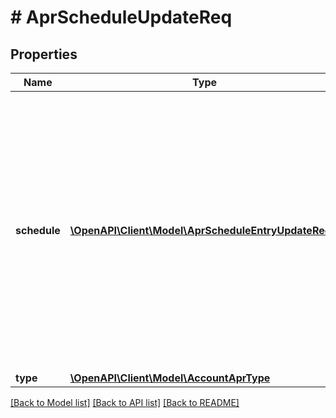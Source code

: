 # # AprScheduleUpdateReq

## Properties

Name | Type | Description | Notes
------------ | ------------- | ------------- | -------------
**schedule** | [**\OpenAPI\Client\Model\AprScheduleEntryUpdateReq[]**](AprScheduleEntryUpdateReq.md) | Contains one or more &#x60;schedule&#x60; objects, which contain information about the annual percentage rates (APRs) associated with the type of balance on the credit account and when they are effective. |
**type** | [**\OpenAPI\Client\Model\AccountAprType**](AccountAprType.md) |  |

[[Back to Model list]](../../README.md#models) [[Back to API list]](../../README.md#endpoints) [[Back to README]](../../README.md)
